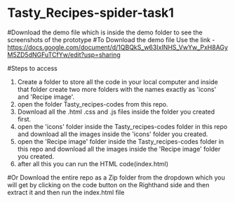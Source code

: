 # Tasty_Recipes-spider-task1

#Download the demo file which is inside the demo folder to see the screenshots of the prototype
#To Download the demo file Use the link - https://docs.google.com/document/d/1QBQkS_w63IxINHS_VwYw_PxH8AGyM5ZD5dNGFuTCfYw/edit?usp=sharing


#Steps to access
1. Create a folder to store all the code in your local computer and inside that folder create two more folders with the names exactly as 'icons' and 'Recipe image'.
2. open the folder Tasty_recipes-codes from this repo.
3. Download all the .html .css and .js files inside the folder you created
first. 
4. open the 'icons' folder inside the Tasty_recipes-codes folder in this repo and download all the images inside the 'icons' folder you created. 
5. open the 'Recipe image' folder inside the Tasty_recipes-codes folder in this repo and download all the images inside the 'Recipe image' folder you created.
6. after all this you can run the HTML code(index.html)

#Or Download the entire repo as a Zip folder from the dropdown which you will get by clicking on the code button on the Righthand side and then extract it  and then run the index.html file 
